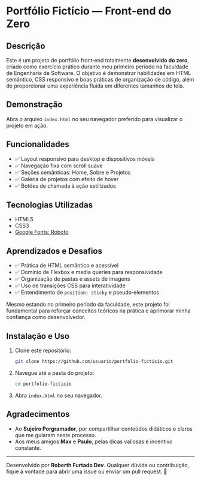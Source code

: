# Portfólio Fictício — Front‑end do Zero

## Descrição

Este é um projeto de portfólio front‑end totalmente **desenvolvido do zero**, criado como exercício prático durante meu primeiro período na faculdade de Engenharia de Software. O objetivo é demonstrar habilidades em HTML semântico, CSS responsivo e boas práticas de organização de código, além de proporcionar uma experiência fluida em diferentes tamanhos de tela.

## Demonstração

Abra o arquivo `index.html` no seu navegador preferido para visualizar o projeto em ação.

## Funcionalidades

- ✅ Layout responsivo para desktop e dispositivos móveis
- ✅ Navegação fixa com scroll suave
- ✅ Seções semânticas: Home, Sobre e Projetos
- ✅ Galeria de projetos com efeito de hover
- ✅ Botões de chamada à ação estilizados

## Tecnologias Utilizadas

- HTML5
- CSS3
- [Google Fonts: Roboto](https://fonts.googleapis.com/css2?family=Roboto)

## Aprendizados e Desafios

- ✅ Prática de HTML semântico e acessível
- ✅ Domínio de Flexbox e media queries para responsividade
- ✅ Organização de pastas e assets de imagens
- ✅ Uso de transições CSS para interatividade
- ✅ Entendimento de `position: sticky` e pseudo‑elementos

Mesmo estando no primeiro período da faculdade, este projeto foi fundamental para reforçar conceitos teóricos na prática e aprimorar minha confiança como desenvolvedor.</p>

## Instalação e Uso

1. Clone este repositório:
   ```bash
   git clone https://github.com/usuario/portfolio-ficticio.git
   ```
2. Navegue até a pasta do projeto:
   ```bash
   cd portfolio-ficticio
   ```
3. Abra `index.html` no seu navegador.

## Agradecimentos

- Ao **Sujeiro Porgramador**, por compartilhar conteúdos didáticos e claros que me guiaram neste processo.
- Aos meus amigos **Max** e **Paulo**, pelas dicas valiosas e incentivo constante.

---

Desenvolvido por **Roberth Furtado Dev**. Qualquer dúvida ou contribuição, fique à vontade para abrir uma issue ou enviar um pull request. 🚀

